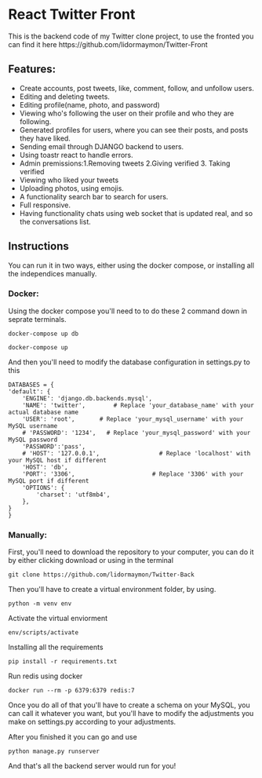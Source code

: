 # React Twitter Front 

<p>This is the backend code of my Twitter clone project, to use the fronted you can find it here https://github.com/lidormaymon/Twitter-Front </p>

## Features:
<ul>
  <li>Create accounts, post tweets, like, comment, follow, and unfollow users.</li>
  <li>Editing and deleting tweets.</li>
  <li>Editing profile(name, photo, and password)</li>
  <li>Viewing who's following the user on their profile and who they are following.</li>
  <li>Generated profiles for users, where you can see their posts, and posts they have liked.</li>
  <li>Sending email through DJANGO backend to users.</li>
  <li>Using toastr react to handle errors.</li>
  <li>Admin premissions:1.Removing tweets 2.Giving verified 3. Taking verified</li>
  <li>Viewing who liked your tweets</li>
  <li>Uploading photos, using emojis.</li>
  <li>A functionality search bar to search for users.</li>
  <li>Full responsive.</li>
  <li>Having functionality chats using web socket that is updated real, and so the conversations list.</li>
</ul>

## Instructions 
You can run it in two ways, either using the docker compose, or installing all the independices manually.

### Docker:

Using the docker compose you'll need to to do these 2 command down in seprate terminals.

	docker-compose up db

 	docker-compose up

And then you'll need to modify the database configuration in settings.py to this

	DATABASES = {
    'default': {
        'ENGINE': 'django.db.backends.mysql',
        'NAME': 'twitter',        # Replace 'your_database_name' with your actual database name
        'USER': 'root',       # Replace 'your_mysql_username' with your MySQL username
        # 'PASSWORD': '1234',   # Replace 'your_mysql_password' with your MySQL password
        'PASSWORD':'pass',
        # 'HOST': '127.0.0.1',                 # Replace 'localhost' with your MySQL host if different
        'HOST': 'db',
        'PORT': '3306',                      # Replace '3306' with your MySQL port if different
        'OPTIONS': {
            'charset': 'utf8mb4',
        },
    }
	}

### Manually:

First, you'll need to download the repository to your computer, you can do it by either clicking download or using in the terminal

    git clone https://github.com/lidormaymon/Twitter-Back

Then you'll have to create a virtual environment folder, by using.

    python -m venv env

Activate the virtual enviorment

    env/scripts/activate

Installing all the requirements

    pip install -r requirements.txt

Run redis using docker

	docker run --rm -p 6379:6379 redis:7 

Once you do all of that you'll have to create a schema on your MySQL, you can call it whatever you want, but you'll have to modify the adjustments you make
on settings.py according to your adjustments.

After you finished it you can go and use 

    python manage.py runserver

And that's all the backend server would run for you!

#

